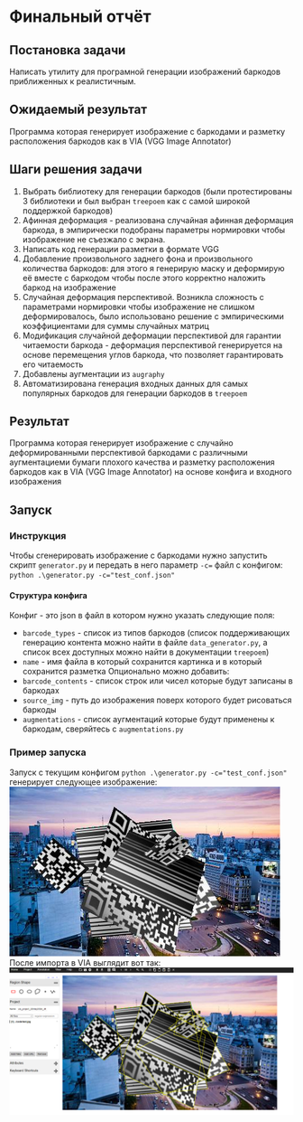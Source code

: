 # Финальный отчёт

## Постановка задачи
Написать утилиту для програмной генерации изображений баркодов приближенных к реалистичным.

## Ожидаемый результат
Программа которая генерирует изображение c баркодами и разметку расположения баркодов как в VIA (VGG Image Annotator)

## Шаги решения задачи
1. Выбрать библиотеку для генерации баркодов (были протестированы 3 библиотеки и был выбран `treepoem` как с самой широкой поддержкой баркодов)
2. Афинная деформация - реализована случайная афинная деформация баркода, в эмпирически подобраны параметры нормировки чтобы изображение не съезжало с экрана.
3. Написать код генерации разметки в формате VGG
4. Добавление произвольного заднего фона и произвольного количества баркодов: для этого я генерирую маску и деформирую её вместе с баркодом чтобы после этого корректно наложить баркод на изображение
5. Случайная деформация перспективой. Возникла сложность с параметрами нормировки чтобы изображение не слишком деформировалось, было использовано решение с эмпирическими коэффициентами для суммы случайных матриц
6. Модификация случайной деформации перспективой для гарантии читаемости баркода - деформация перспективой генерируется на основе перемещения углов баркода, что позволяет гарантировать его читаемость
7. Добавлены аугментации из `augraphy`
8. Автоматизирована генерация входных данных для самых популярных баркодов для генерации баркодов в `treepoem`

## Результат
Программа которая генерирует изображение c случайно деформированными перспективой баркодами с различными аугментациеми бумаги плохого качества и разметку расположения баркодов как в VIA (VGG Image Annotator) на основе конфига и входного изображения

## Запуск
### Инструкция
Чтобы сгенерировать изображение с  баркодами нужно запустить скрипт `generator.py` и передать в него параметр `-с=` файл с конфигом:
`python .\generator.py -c="test_conf.json"`

#### Структура конфига
Конфиг - это json в файл в котором нужно указать следующие поля:
- `barcode_types` - список из типов баркодов (список поддерживающих генерацию контента можно найти в файле `data_generator.py`, а список всех доступных можно найти в документации `treepoem`)
- `name` - имя файла в который сохранится картинка и в который сохранится разметка
Опционально можно добавить:
- `barcode_contents` - список строк или чисел которые будут записаны в баркодах
- `source_img` - путь до изображения поверх которого будет рисоваться баркоды
- `augmentations` - список аугментаций которые будут применены к баркодам, сверяйтесь с `augmentations.py`

### Пример запуска
Запуск с текущим конфигом `python .\generator.py -c="test_conf.json"` генерирует следующее изображение:
![Шаг 1](code/test.jpg)
После импорта в VIA выглядит вот так:
![Шаг 1](exported_to_VIA.png)
